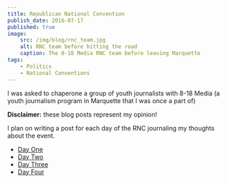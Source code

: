 ```yaml
---
title: Republican National Convention
publish_date: 2016-07-17
published: true
image:
    src: /img/blog/rnc_team.jpg
    alt: RNC team before hitting the road
    caption: The 8-18 Media RNC team before leaving Marquette
tags:
    - Politics
    - National Conventions
---
```

I was asked to chaperone a group of youth journalists with 8-18 Media (a youth journalism program in Marquette that I was once a part of)

__Disclaimer:__ these blog posts represent my opinion!

I plan on writing a post for each day of the RNC journaling my thoughts about the event.
+ [Day One](/blog/conventions/rnc-day-one)
+ [Day Two](/blog/conventions/rnc-day-two)
+ [Day Three](/blog/conventions/rnc-day-three)
+ [Day Four](/blog/conventions/rnc-day-four)

